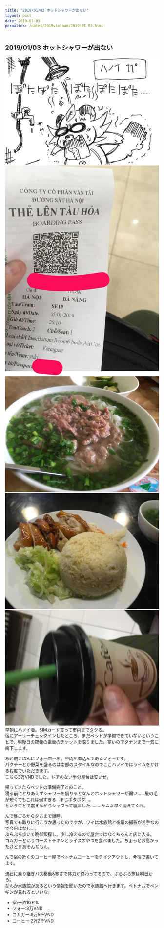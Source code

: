```yaml
---
title: "2019/01/03 ホットシャワーが出ない"
layout: post
date: 2019-01-03
permalink: /notes/2019vietnam/2019-01-03.html
---
```


## 2019/01/03 ホットシャワーが出ない
![ハノイ](images/03.jpeg "ハノイ") 
![ハノイ](images/04.jpeg "ハノイ") 
![ハノイ](images/05.jpeg "ハノイ") 
![ハノイ](images/06.jpeg "ハノイ") 
![ハノイ](images/07.jpeg "ハノイ") 
早朝にハノイ着。SIMカード買って市内までタクる。  
宿にアーリーチェックインしたところ、まだベッドが準備できていないということで、明後日の夜発の電車のチケットを取りました。寒いのでダナンまで一気に南下します。  
  
あと朝ごはんにフォーボーを。牛肉を煮込んであるフォーです。  
パクチーとか野菜を盛るのは南部のスタイルなのでここハノイではライムをかける程度でいただきます。  
こちら3万VNDでした。ドアのない半分屋台は安いぜ。  
  
帰ってきたらベッドの準備完了とのこと。  
寝る前にとりあえずシャワーを借りるとなんとホットシャワーが弱い……髪の毛が短くてもこれは弱すぎる…まじポタポタ…。  
ということで震えながらシャワって寝ました………サムよ早く消えてくれ。  
  
んで昼ごろから夕方まで爆睡。  
写真でも取りに行こうか思ったのですが、ワイは水族館と夜景の撮影が苦手なので今日はなし…。  
ぶらぶら歩いて晩御飯探し。少し冷えるので屋台ではなくちゃんと店に入る。  
コムガーというローストチキンとライスのやつを食べました。ちょっとお高かったけどまあそんなもん。  
  
んで宿の近くのコーヒー屋でベトナムコーヒーをテイクアウトし、今宿で書いてます。  
  
流石に乗り継ぎバス移動&寒さで体力が終わってるので、ぶらぶら旅は明日から。  
なんか水族館があるという情報を聞いたので水族館へ行きます。ベトナムでペンギンが見れるといいな。  

- 宿:一泊10ドル
- フォー:3万VND
- コムガー:6万5千VND
- コーヒー:2万2千VND